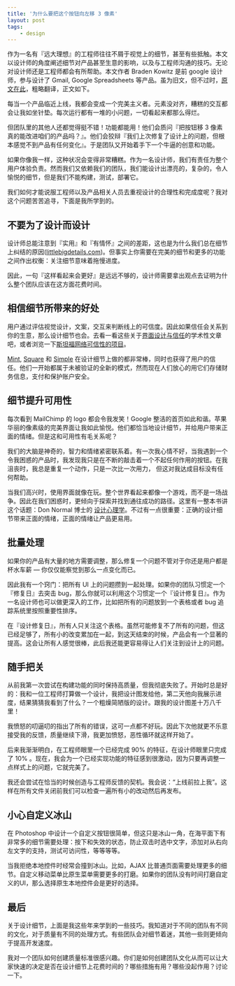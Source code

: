```yaml
---
title: '为什么要把这个按钮向左移 3 像素'
layout: post
tags:
    - design
---
```


作为一名有『远大理想』的工程师往往不屑于视觉上的细节，甚至有些抵触。本文以设计师的角度阐述细节对产品甚至生意的影响，以及与工程师沟通的技巧。无论对设计师还是工程师都会有所帮助。本文作者 Braden Kowitz 是前 google 设计师，参与设计了 Gmail, Google Spreadsheets 等产品。虽为旧文，但不过时，[原文在此](http://www.gv.com/lib/design-details)，粗略翻译，正文如下。

每当一个产品临近上线，我都会变成一个完美主义者。元素没对齐，糟糕的交互都会让我如坐针垫。每次运行都有一堆的小问题，一切看起来都那么得烂。

但团队里的其他人还都觉得挺不错！功能都能用！他们会质问『把按钮移 3 像素真的能改进咱们的产品吗？』。他们会狡辩『我们上次修复了设计上的问题，但根本感觉不到产品有任何变化』。于是团队又开始着手下一个牛逼的创意和功能。

如果你像我一样，这种状况会变得非常糟糕。作为一名设计师，我们有责任为整个用户体验负责。然而我们又依赖我们的团队，我们能设计出漂亮的，复杂的，令人愉悦的细节，但是我们不能构建，测试，部署它。

我们如何才能说服工程师以及产品相关人员去重视设计的合理性和完成度呢？我对这个问题苦苦追寻，下面是我所学到的。

不要为了设计而设计
-------------------

设计师总能注意到『实用』和『有情怀』之间的差距，这也是为什么我们总在细节上纠结的原因([littlebigdetails.com](http://littlebigdetails.com/))。但事实上你需要在完美的细节和更多的功能之间作出权衡：关注细节意味着拖慢进度。

因此，一句『这样看起来会更好』是远远不够的，设计师需要拿出观点去证明为什么整个团队应该在这方面花费时间。

相信细节所带来的好处
--------------------

用户通过评估视觉设计，文案，交互来判断线上的可信度。因此如果信任会关系到你的生意，那么设计细节也会。去看一看这些关于[界面设计与信任](http://scholar.google.com/scholar?q=interface+design+trust)的学术性文章吧，或者浏览一下[斯坦福网络可信性的项目](http://credibility.stanford.edu/publications.html)。

[Mint](http://mint.com/), [Square](http://square.com/) 和 [Simple](http://simple.com/) 在设计细节上做的都非常棒，同时也获得了用户的信任。他们一开始都属于未被验证的全新的模式，然而现在人们放心的用它们存储财务信息，支付和保护账户安全。

细节提升可用性
--------------

每次看到 MailChimp 的 logo 都会令我发笑！Google 整洁的首页如此和谐。苹果华丽的像素级的完美界面让我如此愉悦。他们都恰当地设计细节，并给用户带来正面的情绪。但是这和可用性有毛关系呢？

我们的大脑是神奇的，智力和情绪紧密联系着。有一次我心情不好，当我遇到一个令我困惑的产品时，我发现我只是在不断的敲击着一个不起任何作用的按钮。在我沮丧时，我总是重复一个动作，只是一次比一次用力， 但这对我达成目标没有任何帮助。

当我们高兴时，使用界面就像在玩。整个世界看起来都像一个游戏，而不是一场战争。因此在我们困惑时，更倾向于探索并找到通往成功的路径。这里有一整本书讲这个话题：Don Normal 博士的 [设计心理学](http://www.amazon.cn/%E8%AE%BE%E8%AE%A1%E5%BF%83%E7%90%86%E5%AD%A6-%E5%94%90%E7%BA%B3%E5%BE%B7%E2%80%A2A%E2%80%A2%E8%AF%BA%E6%9B%BC/dp/B003CIOS1O/ref=sr_1_6?s=books&ie=UTF8&qid=1408354709&sr=1-6&keywords=%E6%83%85%E6%84%9F%E5%8C%96%E8%AE%BE%E8%AE%A1)。不过有一点很重要：正确的设计细节带来正面的情绪，正面的情绪让产品更易用。

批量处理
--------

如果你的产品有大量的地方需要调整，那么修复一个问题不管对于你还是用户都是杯水车薪 — 你仅仅能察觉到那么一点变化而已。

因此我有一个窍门：把所有 UI 上的问题攒到一起处理。如果你的团队习惯定一个『修复日』去突击 bug，那么你就可以利用这个习惯定一个『设计修复日』。作为一名设计师也可以做更深入的工作，比如把所有的问题放到一个表格或者 bug 追踪系统里按照重要性排序。

在『设计修复日』，所有人只关注这个表格。虽然可能修复不了所有的问题，但这已经足够了，所有小的改变累加在一起，到这天结束的时候，产品会有一个显著的提高。这会让所有人感觉很棒，此后我还能更容易得让人们关注到设计上的问题。

随手把关
--------

从前我第一次尝试在构建功能的同时保持高质量，但我彻底失败了。开始时总是好的：我和一位工程师打算做一个设计，我把设计图发给他，第二天他向我展示进度，结果猜猜我看到了什么？一个粗燥简陋版的设计。跟我的设计图差十万八千里！

我愤怒的叨逼叨的指出了所有的错误，这可一点都不好玩。因此下次他就更不乐意接受我的反馈，质量继续下滑，我更加愤怒，恶性循环就这样开始了。

后来我渐渐明白，在工程师眼里一个已经完成 90% 的特征，在设计师眼里只完成了 10% 。现在，我会为一个已经实现功能的特征感到很激动，因为只要再调整一点样式上的问题，它就完美了。

我还会尝试在恰当的时候创造与工程师反馈的契机。我会说：“上线前拉上我”。这样在所有文件关闭前我们可以检查一遍所有小的改动然后再发布。

小心自定义冰山
--------------

在 Photoshop 中设计一个自定义按钮很简单，但这只是冰山一角，在海平面下有非常多的细节需要处理：按下和失效的状态，防止双击时选中文字，添加对从右向左文字的支持，测试可访问性，等等等等。

当我拒绝本地控件时经常会撞到冰山。比如，AJAX 比普通页面需要处理更多的细节。自定义移动菜单比原生菜单需要更多的打磨。如果你的团队没有时间打磨自定义的UI，那么选择原生本地控件会是更好的选择。

最后
----

关于设计细节，上面是我这些年来学到的一些技巧。我知道对于不同的团队有不同的文化，对于质量有不同的处理方式。有些团队会对细节着迷，其他一些则更倾向于提高开发速度。

我对一个团队如何创建质量标准很感兴趣。你们是如何创建团队文化从而可以让大家快速的决定是否在设计细节上花费时间的？哪些措施有用？哪些没起作用？讨论一下。
